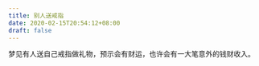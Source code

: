 ```yaml
---
title: 别人送戒指
date: 2020-02-15T20:54:12+08:00
draft: false
---
```


梦见有人送自己戒指做礼物，预示会有财运，也许会有一大笔意外的钱财收入。
